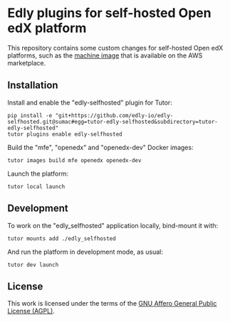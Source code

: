 # Edly plugins for self-hosted Open edX platform

This repository contains some custom changes for self-hosted Open edX platforms, such as the [machine image](https://aws.amazon.com/marketplace/pp/prodview-iji6gmbfbpi3o) that is available on the AWS marketplace.

## Installation

Install and enable the "edly-selfhosted" plugin for Tutor:

    pip install -e "git+https://github.com/edly-io/edly-selfhosted.git@sumac#egg=tutor-edly-selfhosted&subdirectory=tutor-edly-selfhosted"
    tutor plugins enable edly-selfhosted

Build the "mfe", "openedx" and "openedx-dev" Docker images:

    tutor images build mfe openedx openedx-dev

Launch the platform:

    tutor local launch

## Development

To work on the "edly_selfhosted" application locally, bind-mount it with:

    tutor mounts add ./edly_selfhosted

And run the platform in development mode, as usual:

    tutor dev launch

## License

This work is licensed under the terms of the [GNU Affero General Public License (AGPL)](https://github.com/edly-io/edly-selfhosted/blob/main/LICENSE.txt>).
